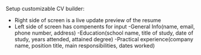 Setup customizable CV builder:
- Right side of screen is a live update preview of the resume
- Left side of screen has compenents for input
  -General Info(name, email, phone number, address)
  -Education(school name, title of study, date of study, years attended, attained degree)
  -Practical experience(company name, position title, main responsibilities, dates worked)